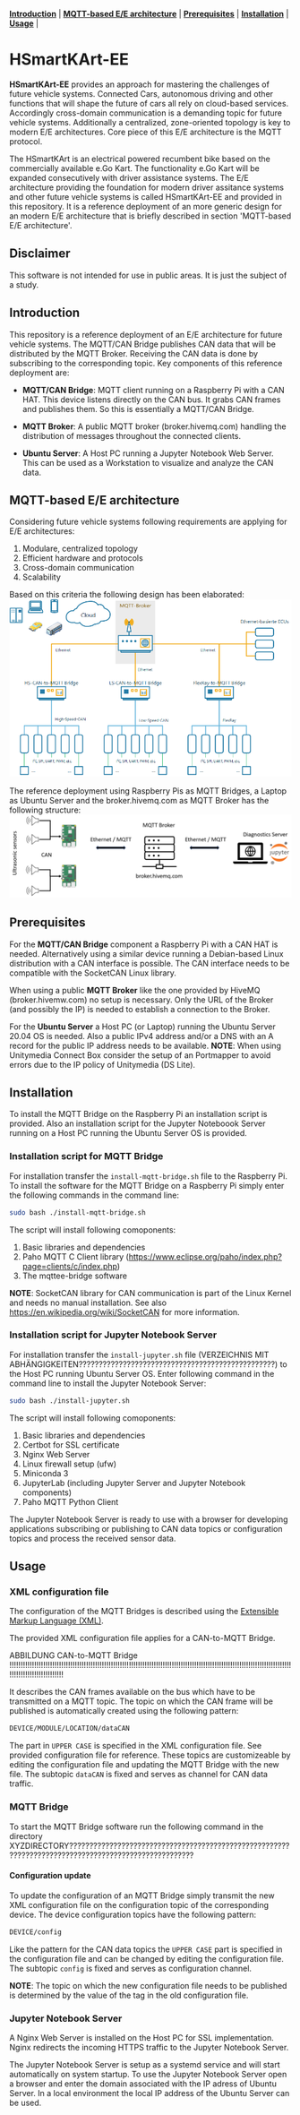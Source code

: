 **[Introduction](#introduction)** |
**[MQTT-based E/E architecture](#mqtt-based-ee-architecture)** |
**[Prerequisites](#prerequisites)** |
**[Installation](#installation)** |
**[Usage](#usage)** |

# HSmartKArt-EE

**HSmartKArt-EE** provides an approach for mastering the challenges of future vehicle systems.
Connected Cars, autonomous driving and other functions that will shape the future of cars all
rely on cloud-based services. Accordingly cross-domain communication is a demanding topic for
future vehicle systems. Additionally a centralized, zone-oriented topology is key to modern
E/E architectures. Core piece of this E/E architecture is the MQTT protocol.

The HSmartKArt is an electrical powered recumbent bike based on the commercially available
e.Go Kart. The functionality e.Go Kart will be expanded consecutively with driver assistance
systems. The E/E architecture providing the foundation for modern driver assitance systems and
other future vehicle systems is called HSmartKArt-EE and provided in this repository. It is
a reference deployment of an more generic design for an modern E/E architecture that is
briefly described in section 'MQTT-based E/E architecture'.

## Disclaimer

This software is not intended for use in public areas. It is just the subject of a study.


## Introduction

This repository is a reference deployment of an E/E architecture for future vehicle systems.
The MQTT/CAN Bridge publishes CAN data that will be distributed by the MQTT Broker. Receiving
the CAN data is done by subscribing to the corresponding topic. Key components of this
reference deployment are:

* **MQTT/CAN Bridge**: MQTT client running on a Raspberry Pi with a CAN HAT. This device
  listens directly on the CAN bus. It grabs CAN frames and publishes them. So this is
  essentially a MQTT/CAN Bridge.

* **MQTT Broker**: A public MQTT broker (broker.hivemq.com) handling the distribution of
  messages throughout the connected clients.

* **Ubuntu Server**: A Host PC running a Jupyter Notebook Web Server. This can be used as a
  Workstation to visualize and analyze the CAN data.


## MQTT-based E/E architecture

Considering future vehicle systems following requirements are applying for E/E architectures:
1. Modulare, centralized topology
2. Efficient hardware and protocols
3. Cross-domain communication
4. Scalability

Based on this criteria the following design has been elaborated:
![MQTT-based E/E architecture](docs/mqttee.png)

The reference deployment using Raspberry Pis as MQTT Bridges, a Laptop as Ubuntu Server and
the broker.hivemq.com as MQTT Broker has the following structure:
![MQTT-based E/E architecture](docs/hsmartkartee.png)


## Prerequisites

For the **MQTT/CAN Bridge** component a Raspberry Pi with a CAN HAT is needed. Alternatively
using a similar device running a Debian-based Linux distribution with a CAN interface is
possible. The CAN interface needs to be compatible with the SocketCAN Linux library.

When using a public **MQTT Broker** like the one provided by HiveMQ (broker.hivemw.com) no
setup is necessary. Only the URL of the Broker (and possibly the IP) is needed to establish a
connection to the Broker.

For the **Ubuntu Server** a Host PC (or Laptop) running the Ubuntu Server 20.04 OS is needed.
Also a public IPv4 address and/or a DNS with an A record for the public IP address needs to be
available.
**NOTE**:	When using Unitymedia Connect Box consider the setup of an Portmapper to avoid
			errors due to the IP policy of Unitymedia (DS Lite).


## Installation
To install the MQTT Bridge on the Raspberry Pi an installation script is provided. Also an
installation script for the Jupyter Noteboook Server running on a Host PC running the Ubuntu
Server OS is provided.

### Installation script for MQTT Bridge
For installation transfer the `install-mqtt-bridge.sh` file to the Raspberry Pi. To install
the software for the MQTT Bridge on a Raspberry Pi simply enter the following commands in the
command line:
```bash
sudo bash ./install-mqtt-bridge.sh
```
The script will install following comoponents:
1. Basic libraries and dependencies
2. Paho MQTT C Client library (https://www.eclipse.org/paho/index.php?page=clients/c/index.php)
3. The mqttee-bridge software

**NOTE**:	SocketCAN library for CAN communication is part of the Linux Kernel and needs no
			manual installation. See also https://en.wikipedia.org/wiki/SocketCAN for more
			information.

### Installation script for Jupyter Notebook Server
For installation transfer the `install-jupyter.sh` file (VERZEICHNIS MIT ABHÄNGIGKEITEN?????????????????????????????????????????????????) to the Host PC running Ubuntu Server
OS. Enter following command in the command line to install the Jupyter Notebook Server:
```bash
sudo bash ./install-jupyter.sh
```
The script will install following comoponents:
1. Basic libraries and dependencies
2. Certbot for SSL certificate
3. Nginx Web Server
4. Linux firewall setup (ufw)
5. Miniconda 3
6. JupyterLab (including Jupyter Server and Jupyter Notebook components)
7. Paho MQTT Python Client

The Jupyter Notebook Server is ready to use with a browser for developing applications
subscribing or publishing to CAN data topics or configuration topics and process the received
sensor data.

## Usage

### XML configuration file
The configuration of the MQTT Bridges is described using the
[Extensible Markup Language (XML)](https://www.w3.org/XML/).

The provided XML configuration file applies for a CAN-to-MQTT Bridge.

ABBILDUNG CAN-to-MQTT Bridge !!!!!!!!!!!!!!!!!!!!!!!!!!!!!!!!!!!!!!!!!!!!!!!!!!!!!!!!!!!!!!!!!!!!!!!!!!!!!!!!!!!!!!!!!!!!!!!!!!!!!!!!!!!!!!!!!!!!!!!!!!!!!!!!!!!!!!!!!!!!!!!!!!!!!

It describes the CAN frames available on the bus which have to be transmitted on a MQTT topic.
The topic on which the CAN frame will be published is automatically created using the
following pattern:
```bash
DEVICE/MODULE/LOCATION/dataCAN
```
The part in `UPPER CASE` is specified in the XML configuration file. See provided configuration
file for reference. These topics are customizeable by editing the configuration file and
updating the MQTT Bridge with the new file. The subtopic `dataCAN` is fixed and serves as
channel for CAN data traffic.

### MQTT Bridge
To start the MQTT Bridge software run the following command in the directory XYZDIRECTORY?????????????????????????????????????????????????????????????????????????????????????????????????????

#### Configuration update
To update the configuration of an MQTT Bridge simply transmit the new XML configuration file on
the configuration topic of the corresponding device. The device configuration topics have the
following pattern:
```bash
DEVICE/config
```
Like the pattern for the CAN data topics the `UPPER CASE` part is specified in the configuration
file and can be changed by editing the configuration file. The subtopic `config` is fixed and
serves as configuration channel.

**NOTE**:	The topic on which the new configuration file needs to be published is determined by
			the value of the <DEVICE> tag in the old configuration file.

### Jupyter Notebook Server
A Nginx Web Server is installed on the Host PC for SSL implementation. Nginx redirects the
incoming HTTPS traffic to the Jupyter Notebook Server.

The Jupyter Notebook Server is setup as a systemd service and will start automatically on
system startup. To use the Jupyter Notebook Server open a browser and enter the domain
associated with the IP adress of Ubuntu Server.
In a local environment the local IP address of the Ubuntu Server can be used.
